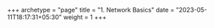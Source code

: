 +++
archetype = "page"
title = "1. Network Basics"
date = "2023-05-11T18:17:31+05:30"
weight = 1
+++

